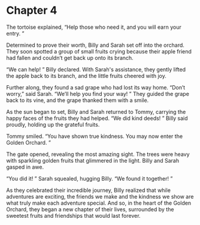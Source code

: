 # Chapter 4
The tortoise explained, “Help those who need it, and you will earn your entry. ”

Determined to prove their worth, Billy and Sarah set off into the orchard. They soon spotted a group of small fruits crying because their apple friend had fallen and couldn’t get back up onto its branch. 

“We can help! ” Billy declared. With Sarah's assistance, they gently lifted the apple back to its branch, and the little fruits cheered with joy. 

Further along, they found a sad grape who had lost its way home. “Don’t worry,” said Sarah. “We’ll help you find your way! ” They guided the grape back to its vine, and the grape thanked them with a smile. 

As the sun began to set, Billy and Sarah returned to Tommy, carrying the happy faces of the fruits they had helped. “We did kind deeds! ” Billy said proudly, holding up the grateful fruits. 

Tommy smiled. “You have shown true kindness. You may now enter the Golden Orchard. ”

The gate opened, revealing the most amazing sight. The trees were heavy with sparkling golden fruits that glimmered in the light. Billy and Sarah gasped in awe. 

“You did it! ” Sarah squealed, hugging Billy. “We found it together! ”

As they celebrated their incredible journey, Billy realized that while adventures are exciting, the friends we make and the kindness we show are what truly make each adventure special. And so, in the heart of the Golden Orchard, they began a new chapter of their lives, surrounded by the sweetest fruits and friendships that would last forever. 